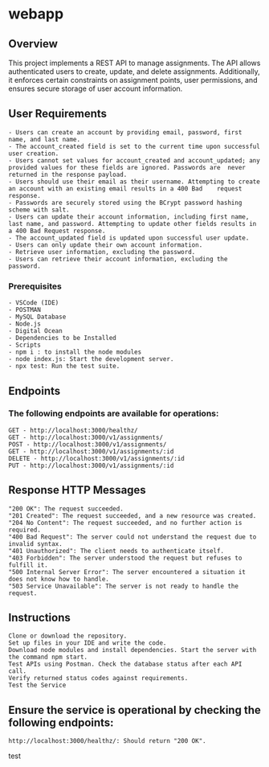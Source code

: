# webapp

## Overview

This project implements a REST API to manage assignments. The API allows authenticated users to create, update, and delete assignments. Additionally, it enforces certain constraints on assignment points, user permissions, and ensures secure storage of user account information.

## User Requirements

    - Users can create an account by providing email, password, first name, and last name.
    - The account_created field is set to the current time upon successful user creation.
    - Users cannot set values for account_created and account_updated; any provided values for these fields are ignored. Passwords are  never returned in the response payload.
    - Users should use their email as their username. Attempting to create an account with an existing email results in a 400 Bad    request response.
    - Passwords are securely stored using the BCrypt password hashing scheme with salt.
    - Users can update their account information, including first name, last name, and password. Attempting to update other fields results in a 400 Bad Request response.
    - The account_updated field is updated upon successful user update.
    - Users can only update their own account information.
    - Retrieve user information, excluding the password.
    - Users can retrieve their account information, excluding the password.

### Prerequisites

    - VSCode (IDE)
    - POSTMAN
    - MySQL Database
    - Node.js
    - Digital Ocean
    - Dependencies to be Installed
    - Scripts
    - npm i : to install the node modules
    - node index.js: Start the development server.
    - npx test: Run the test suite.

## Endpoints

### The following endpoints are available for operations:

    GET - http://localhost:3000/healthz/
    GET - http://localhost:3000/v1/assignments/
    POST - http://localhost:3000/v1/assignments/
    GET - http://localhost:3000/v1/assignments/:id
    DELETE - http://localhost:3000/v1/assignments/:id
    PUT - http://localhost:3000/v1/assignments/:id

## Response HTTP Messages

    "200 OK": The request succeeded.
    "201 Created": The request succeeded, and a new resource was created.
    "204 No Content": The request succeeded, and no further action is required.
    "400 Bad Request": The server could not understand the request due to invalid syntax.
    "401 Unauthorized": The client needs to authenticate itself.
    "403 Forbidden": The server understood the request but refuses to fulfill it.
    "500 Internal Server Error": The server encountered a situation it does not know how to handle.
    "503 Service Unavailable": The server is not ready to handle the request.

## Instructions

    Clone or download the repository.
    Set up files in your IDE and write the code.
    Download node modules and install dependencies. Start the server with the command npm start.
    Test APIs using Postman. Check the database status after each API call.
    Verify returned status codes against requirements.
    Test the Service

## Ensure the service is operational by checking the following endpoints:

    http://localhost:3000/healthz/: Should return "200 OK".

test
